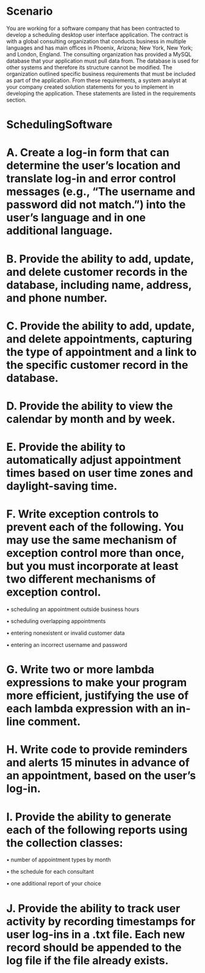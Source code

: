 # Scenario
You are working for a software company that has been contracted to develop a scheduling desktop user interface application. The contract is with a global consulting organization that conducts business in multiple languages and has main offices in Phoenix, Arizona; New York, New York; and London, England. The consulting organization has provided a MySQL database that your application must pull data from. The database is used for other systems and therefore its structure cannot be modified.
The organization outlined specific business requirements that must be included as part of the application. From these requirements, a system analyst at your company created solution statements for you to implement in developing the application. These statements are listed in the requirements section.

# SchedulingSoftware

# A.  Create a log-in form that can determine the user’s location and translate log-in and error control messages (e.g., “The username and password did not match.”) into the user’s language and in one additional language.

# B.  Provide the ability to add, update, and delete customer records in the database, including name, address, and phone number. 

# C.  Provide the ability to add, update, and delete appointments, capturing the type of appointment and a link to the specific customer record in the database.

# D.  Provide the ability to view the calendar by month and by week. 

# E.  Provide the ability to automatically adjust appointment times based on user time zones and daylight-saving time.

 

# F.  Write exception controls to prevent each of the following. You may use the same mechanism of exception control more than once, but you must incorporate at least two different mechanisms of exception control.

•   scheduling an appointment outside business hours

•   scheduling overlapping appointments

•   entering nonexistent or invalid customer data

•   entering an incorrect username and password

# G.  Write two or more lambda expressions to make your program more efficient, justifying the use of each lambda expression with an in-line comment.
 
# H.  Write code to provide reminders and alerts 15 minutes in advance of an appointment, based on the user’s log-in.

 # I. Provide the ability to generate each of the following reports using the collection classes:

•   number of appointment types by month

•   the schedule for each consultant

•   one additional report of your choice


# J.  Provide the ability to track user activity by recording timestamps for user log-ins in a .txt file. Each new record should be appended to the log file if the file already exists.
